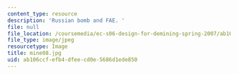 ```yaml
---
content_type: resource
description: 'Russian bomb and FAE. '
file: null
file_location: /coursemedia/ec-s06-design-for-demining-spring-2007/ab106ccfefb4dfeecd0e5686d1ede850_mine08.jpg
file_type: image/jpeg
resourcetype: Image
title: mine08.jpg
uid: ab106ccf-efb4-dfee-cd0e-5686d1ede850
---
```

